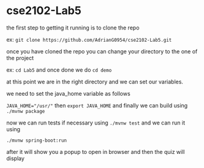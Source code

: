 # cse2102-Lab5

the first step to getting it running is to clone the repo

ex: `git clone https://github.com/AdrianG0954/cse2102-Lab5.git `

once you have cloned the repo you can change your directory to the one of the project

ex: `cd Lab5` and once done we do `cd demo`

at this point we are in the right directory and we can set our variables.

we need to set the java_home variable as follows

`JAVA_HOME="/usr/"` then `export JAVA_HOME` and finally we can build using `./mvnw package`

now we can run tests if necessary using `./mvnw test` and we can run it using 

`./mvnw spring-boot:run`

after it will show you a popup to open in browser and then the quiz will display
